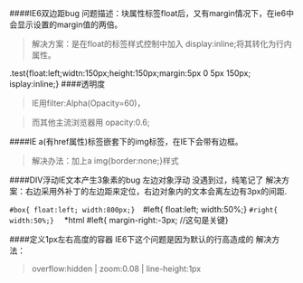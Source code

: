 ####IE6双边距bug
 问题描述：块属性标签float后，又有margin情况下，在ie6中会显示设置的margin值的两倍。
>解决方案：是在float的标签样式控制中加入 display:inline;将其转化为行内属性。

.test{float:left;widtn:150px;height:150px;margin:5px 0 5px 150px; isplay:inline;}
####透明度
>IE用filter:Alpha(Opacity=60)，

>而其他主流浏览器用 opacity:0.6;

####IE  a(有href属性)标签嵌套下的img标签，在IE下会带有边框。

>解决办法：加上a img{border:none;}样式

####DIV浮动IE文本产生3象素的bug 左边对象浮动
没遇到过，纯笔记了
解决方案：右边采用外补丁的左边距来定位，右边对象内的文本会离左边有3px的间距. 
> <div id="box"><div id="left"></div><div id="right"></div> </div>

``#box{ float:left; width:800px;} 
``#left{ float:left; width:50%;} 
``#right{ width:50%;} 
`` *html #left{ margin-right:-3px; //这句是关键} 

####定义1px左右高度的容器
IE6下这个问题是因为默认的行高造成的
解决方法：
>overflow:hidden | zoom:0.08 | line-height:1px

